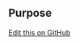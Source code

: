 ## Purpose

[Edit this on GitHub](https://github.com/wellcomecollection/wellcomecollection.org/edit/master/common/views/components/Label/README.md)
